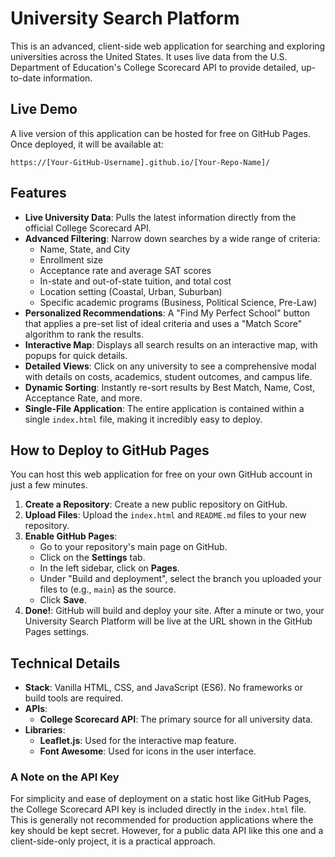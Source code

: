 # University Search Platform

This is an advanced, client-side web application for searching and exploring universities across the United States. It uses live data from the U.S. Department of Education's College Scorecard API to provide detailed, up-to-date information.

## Live Demo

A live version of this application can be hosted for free on GitHub Pages. Once deployed, it will be available at:

`https://[Your-GitHub-Username].github.io/[Your-Repo-Name]/`

## Features

- **Live University Data**: Pulls the latest information directly from the official College Scorecard API.
- **Advanced Filtering**: Narrow down searches by a wide range of criteria:
    - Name, State, and City
    - Enrollment size
    - Acceptance rate and average SAT scores
    - In-state and out-of-state tuition, and total cost
    - Location setting (Coastal, Urban, Suburban)
    - Specific academic programs (Business, Political Science, Pre-Law)
- **Personalized Recommendations**: A "Find My Perfect School" button that applies a pre-set list of ideal criteria and uses a "Match Score" algorithm to rank the results.
- **Interactive Map**: Displays all search results on an interactive map, with popups for quick details.
- **Detailed Views**: Click on any university to see a comprehensive modal with details on costs, academics, student outcomes, and campus life.
- **Dynamic Sorting**: Instantly re-sort results by Best Match, Name, Cost, Acceptance Rate, and more.
- **Single-File Application**: The entire application is contained within a single `index.html` file, making it incredibly easy to deploy.

## How to Deploy to GitHub Pages

You can host this web application for free on your own GitHub account in just a few minutes.

1.  **Create a Repository**: Create a new public repository on GitHub.
2.  **Upload Files**: Upload the `index.html` and `README.md` files to your new repository.
3.  **Enable GitHub Pages**:
    - Go to your repository's main page on GitHub.
    - Click on the **Settings** tab.
    - In the left sidebar, click on **Pages**.
    - Under "Build and deployment", select the branch you uploaded your files to (e.g., `main`) as the source.
    - Click **Save**.
4.  **Done!**: GitHub will build and deploy your site. After a minute or two, your University Search Platform will be live at the URL shown in the GitHub Pages settings.

## Technical Details

- **Stack**: Vanilla HTML, CSS, and JavaScript (ES6). No frameworks or build tools are required.
- **APIs**:
    - **College Scorecard API**: The primary source for all university data.
- **Libraries**:
    - **Leaflet.js**: Used for the interactive map feature.
    - **Font Awesome**: Used for icons in the user interface.

### A Note on the API Key

For simplicity and ease of deployment on a static host like GitHub Pages, the College Scorecard API key is included directly in the `index.html` file. This is generally not recommended for production applications where the key should be kept secret. However, for a public data API like this one and a client-side-only project, it is a practical approach.
